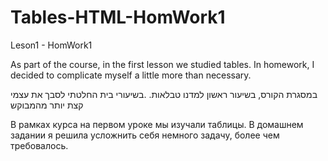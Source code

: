 # Tables-HTML-HomWork1
Leson1 - HomWork1


As part of the course, in the first lesson we studied tables. 
In homework, I decided to complicate myself a little more than necessary.

במסגרת הקורס, בשיעור ראשון למדנו טבלאות. 
.בשיעורי בית החלטתי לסבך את עצמי קצת יותר מהמבוקש


В рамках курса на первом уроке мы изучали таблицы. 
В домашнем задании я решила усложнить себя немного задачу,  более чем требовалось.

